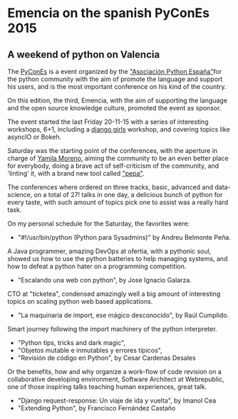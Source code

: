 # Emencia on the spanish PyConEs 2015

## A weekend of python on Valencia

The [PyConEs](http://2015.es.pycon.org/en/) is a event organized by the ["Asociación Python España"](http://www.es.python.org/)for the python community with the aim of promote the language and support his users, and is the most important conference on his kind of the country.

On this edition, the third, Emencia, with the aim of supporting the language and the open source knowledge culture, promoted the event as sponsor.

The event started the last Friday 20-11-15 with a series of interesting workshops, 6+1, including a [django girls](https://djangogirls.org/pycones2015/) workshop, and covering topics like asyncIO or Bokeh.

Saturday was the starting point of the conferences, with the aperture in charge of [Yamila Moreno](http://moduslaborandi.net/), aiming the community to be an even better place for everybody, doing a brave act of self-criticism of the community, and 'linting' it, with a brand new tool called ["pepa"](https://github.com/yamila-moreno/pepa).

The conferences where ordered on three tracks, basic, advanced and data-science, on a total of 27! talks in one day, a delicious bunch of python for every taste, with such amount of topics pick one to assist was a really hard task.

On my personal schedule for the Saturday, the favorites were:

  - "#!/usr/bin/python (Python para Sysadmins)" by Andreu Belmonte Peña.

  A Java programmer, amazing DevOps at ofertia, with a pythonic soul, showed us how to use the python batteries to help managing systems, and how to defeat a python hater on a programming competition.

  - "Escalando una web con python", by Jose Ignacio Galarza.

  CTO at "ticketea", condensed amazingly well a big amount of interesting topics on scaling python web based applications.

  - "La maquinaria de import, ese mágico desconocido", by Raúl Cumplido.

  Smart journey following the import machinery of the python interpreter.

  - "Python tips, tricks and dark magic",
  - "Objetos mutable e inmutables y errores típicos",
  - "Revisión de código en Python", by Cesar Cardenas Desales

Or the benefits, how and why organize a work-flow of code revision on a collaborative developing environment, Software Architect at Webrepublic, one of those inspiring  talks teaching human experiences, great talk.

 - "Django request-response: Un viaje de ida y vuelta", by Imanol Cea
 - "Extending Python", by Francisco Fernández Castaño
